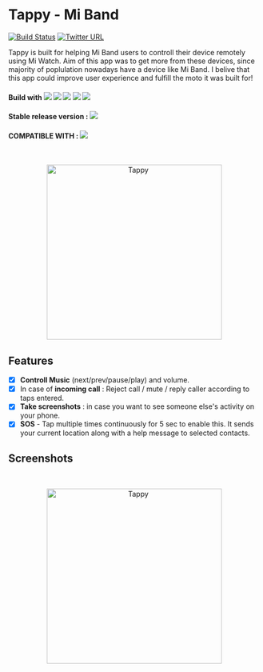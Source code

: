 # Tappy - Mi Band
[![Build Status](https://travis-ci.com/cam-barts/ObeyTheTestingGoat.svg?branch=master)](https://travis-ci.com/cam-barts/ObeyTheTestingGoat)
[![Twitter URL](https://img.shields.io/twitter/url/https/twitter.com/fold_left.svg?style=social&label=Follow%20%40avcbcoder)](https://twitter.com/avankyankit)

Tappy is built for helping Mi Band users to controll their device remotely using Mi Watch. Aim of this app was to get more from these devices, since majority of poplulation nowadays have a device like Mi Band. I belive that this app could improve user experience and fulfill the moto it was built for!

#### Build with  ![](https://img.shields.io/badge/-Java-orange) ![](https://img.shields.io/badge/-kotlin-informational) ![](https://img.shields.io/badge/-Android-active) ![](https://img.shields.io/badge/-Bluetooth-red) ![](https://img.shields.io/badge/-BLE-9cf)
#### Stable release version : ![](https://img.shields.io/badge/version-1.1.3-blue)
#### COMPATIBLE WITH : ![](https://img.shields.io/badge/-Mi%20Band%202%2C%20Mi%20Band%20HRX%20Edition%2C%20Mi%20Band%203-important)
<br/>
<p align="center">
<img src="https://i.imgur.com/x9IAst2.png" height="350" title="Tappy">
</p>

## Features
- [x] **Controll Music** (next/prev/pause/play) and volume. 
- [x] In case of **incoming call** : Reject call / mute / reply caller according to taps entered.
- [x] **Take screenshots** : in case you want to see someone else's activity on your phone.
- [x] **SOS** - Tap multiple times continuously for 5 sec to enable this. It sends your current location along with a help message to selected contacts.

## Screenshots

<br/>
<p align="center">
<img src="https://i.imgur.com/7M9OJdA.gif" height="350" title="Tappy">
</p>
<br/>

